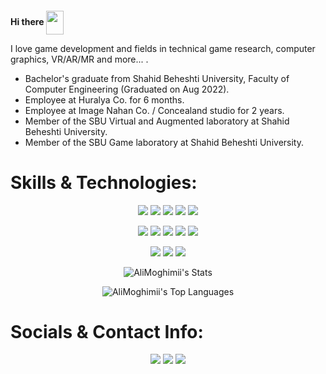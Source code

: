 
<h1 style="font-size:14px"> Hi there <img align="center" src="https://media.tenor.com/hnQgi1qGf74AAAAi/sonic-happy-dance.gif" width="28" height="38" />  </h1>

I love game development and fields in technical game research, computer graphics, VR/AR/MR and more... .

* Bachelor's graduate from Shahid Beheshti University, Faculty of Computer Engineering (Graduated on Aug 2022).
* Employee at Huralya Co. for 6 months. 
* Employee at Image Nahan Co. / Concealand studio for 2 years.
* Member of the SBU Virtual and Augmented laboratory at Shahid Beheshti University.
* Member of the SBU Game laboratory at Shahid Beheshti University.

# Skills & Technologies:

<div align="center">
    
[![](https://img.shields.io/badge/GIT-E44C30?style=for-the-badge&logo=git&logoColor=white)](https://github.com/AliMoghimii)
[![](https://img.shields.io/badge/C%2B%2B-00599C?style=for-the-badge&logo=c%2B%2B&logoColor=white)](https://github.com/AliMoghimii)
[![](https://img.shields.io/badge/Java-ED8B00?style=for-the-badge&logo=openjdk&logoColor=white)](https://github.com/AliMoghimii)
[![](https://img.shields.io/badge/C%23-239120?style=for-the-badge&logo=csharp&logoColor=white)](https://github.com/AliMoghimii)
[![](https://img.shields.io/badge/Python-FFD43B?style=for-the-badge&logo=python&logoColor=blue)](https://github.com/AliMoghimii)

[![](https://img.shields.io/badge/JavaScript-323330?style=for-the-badge&logo=javascript&logoColor=F7DF1E)](https://github.com/AliMoghimii)
[![](https://img.shields.io/badge/ThreeJs-black?style=for-the-badge&logo=three.js&logoColor=white)](https://github.com/AliMoghimii)
[![](https://img.shields.io/badge/HTML5-E34F26?style=for-the-badge&logo=html5&logoColor=white)](https://github.com/AliMoghimii)
[![](https://img.shields.io/badge/CSS3-1572B6?style=for-the-badge&logo=css3&logoColor=white)](https://github.com/AliMoghimii)
[![](https://img.shields.io/badge/Go-00ADD8?style=for-the-badge&logo=go&logoColor=white)](https://github.com/AliMoghimii)

[![](https://img.shields.io/badge/-Unity-black?style=for-the-badge&logo=unity)](https://github.com/AliMoghimii)
[![](https://img.shields.io/badge/Godot-478CBF?style=for-the-badge&logo=GodotEngine&logoColor=white)](https://github.com/AliMoghimii)
[![](https://img.shields.io/badge/-Unreal%20Engine-313131?style=for-the-badge&logo=unreal-engine&logoColor=white)](https://github.com/AliMoghimii)

![AliMoghimii's Stats](https://github-readme-stats.vercel.app/api?username=AliMoghimii&theme=graywhite&show_icons=true&hide_border=true&count_private=true)

![AliMoghimii's Top Languages](https://github-readme-stats.vercel.app/api/top-langs/?username=AliMoghimii&theme=graywhite&show_icons=true&hide_border=true&layout=compact)

</div>

# Socials & Contact Info:

<div align="center">

[![](https://img.shields.io/badge/GMAIL-D14836?style=for-the-badge&logo=gmail&logoColor=white)](mailto:ali.moghiimii@gmail.com)
[![](https://img.shields.io/badge/Telegram-2CA5E0?style=for-the-badge&logo=telegram&logoColor=white)](https://t.me/al_moghimi)
[![](https://img.shields.io/badge/linkedin-%230077B5.svg?style=for-the-badge&logo=linkedin&logoColor=white)](https://www.linkedin.com/in/ali-moghimii/)
    
</div>
